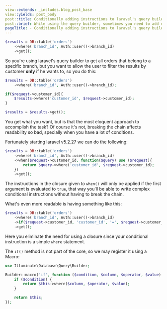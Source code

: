 ```yaml
---
view::extends: _includes.blog_post_base
view::yields: post_body
post::title: Conditionally adding instructions to laravel's query builder
post::brief: While using the query builder, sometimes you need to add more instructions based on specific conditions, in this post I'm going to share with you how to accomplish this without breaking method chaining.
pageTitle: - Conditionally adding instructions to laravel's query builder
---
```


```php
$results = DB::table('orders')
	->where('branch_id', Auth::user()->branch_id)
	->get();
```

So you're using laravel's query builder to get all orders that belong to a specific branch, but you want to allow the user to filter the results by customer **only** if he wants to, so you do this:

```php
$results = DB::table('orders')
	->where('branch_id', Auth::user()->branch_id);

if($request->customer_id){
	$results->where('customer_id', $request->customer_id);
}

$results = $results->get();
```

You get what you want, but is that the most eloquent approach to accomplish the task? Of course it's not, breaking the chain affects readability so bad, specially when you have a lot of conditions.

Fortunately starting laravel v5.2.27 we can do the following:

```php
$results = DB::table('orders')
	->where('branch_id', Auth::user()->branch_id)
	->when($request->customer_id, function($query) use ($request){
		return $query->where('customer_id', $request->customer_id);
	})
	->get();
```

The instructions in the closure given to `when()` will only be applied if the first argument is evaluated to `true`, that way you'll be able to write complex conditional instructions without having to break the chain.

What's even more readable is having something like this:

```php
$results = DB::table('orders')
	->where('branch_id', Auth::user()->branch_id)
	->if($request->customer_id, 'customer_id', '=', $request->customer_id)
	->get();
```

Here you eliminate the need for using a closure since your conditional instruction is a simple `where` statement.

The `if()` method is not part of the core, so we may register it using a Macro:

```php
use Illuminate\Database\Query\Builder;

Builder::macro('if', function ($condition, $column, $operator, $value) {
    if ($condition) {
        return $this->where($column, $operator, $value);
    }

    return $this;
});
```
